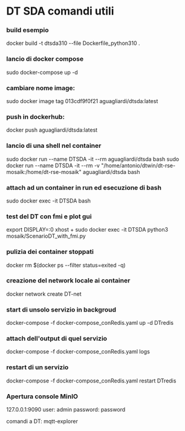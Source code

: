 
# DT SDA comandi utili

### build esempio
docker build -t dtsda310 --file Dockerfile_python310 .
### lancio di docker compose
sudo docker-compose up -d
### cambiare nome image:
sudo docker image tag 013cdf9f0f21 aguagliardi/dtsda:latest
### push in dockerhub:
docker push aguagliardi/dtsda:latest
### lancio di una shell nel container
sudo docker run --name DTSDA -it   --rm aguagliardi/dtsda bash
sudo docker run --name DTSDA -it   --rm -v "/home/antonio/dtwin/dt-rse-mosaik:/home/dt-rse-mosaik" aguagliardi/dtsda bash
### attach ad un container in run ed esecuzione di bash
sudo docker exec -it DTSDA bash
### test del DT con fmi e plot gui
export DISPLAY=:0
xhost +
sudo docker exec -it DTSDA python3 mosaik/ScenarioDT_with_fmi.py
### pulizia dei container stoppati
docker rm $(docker ps --filter status=exited -q)
### creazione del network locale ai container
docker network create DT-net
### start di unsolo servizio in backgroud
docker-compose -f docker-compose_conRedis.yaml up -d DTredis
### attach dell'output di quel servizio
docker-compose -f docker-compose_conRedis.yaml logs
### restart di un servizio
docker-compose -f docker-compose_conRedis.yaml restart DTredis

### Apertura console MinIO
127.0.0.1:9090
user: admin
password: password

comandi a DT:   mqtt-explorer
